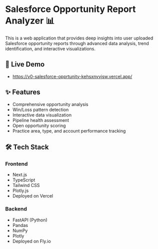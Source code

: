 # Salesforce Opportunity Report Analyzer 📊

This is a web application that provides deep insights into user uploaded Salesforce opportunity reports through advanced data analysis, trend identification, and interactive visualizations. 

## 🚀 Live Demo

- https://v0-salesforce-opprtunity-kehsxnvvjsw.vercel.app/

## ✨ Features
- Comprehensive opportunity analysis
- Win/Loss pattern detection
- Interactive data visualization
- Pipeline health assessment
- Open opportunity scoring
- Practice area, type, and account performance tracking

## 🛠️ Tech Stack

### Frontend
- Next.js
- TypeScript
- Tailwind CSS
- Plotly.js
- Deployed on Vercel

### Backend
- FastAPI (Python)
- Pandas
- NumPy
- Plotly
- Deployed on Fly.io
